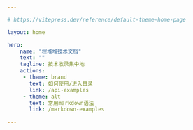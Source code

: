 ```yaml
---

# https://vitepress.dev/reference/default-theme-home-page

layout: home

hero:
    name: "埋堆堆技术文档"
    text: ""
    tagline: 技术收录集中地
    actions:
     - theme: brand
       text: 如何使用/进入目录
       link: /api-examples
     - theme: alt
       text: 常用markdown语法
       link: /markdown-examples
       
---
```

